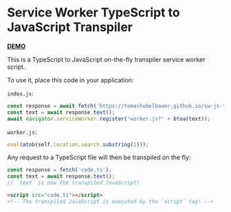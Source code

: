 # Service Worker TypeScript to JavaScript Transpiler

[**DEMO**](https://tomashubelbauer.github.io/sw-js-to-ts-transpiler)

This is a TypeScript to JavaScript on-the-fly transpiler service worker script.

To use it, place this code in your application:

`index.js`:
```js
const response = await fetch('https://tomashubelbauer.github.io/sw-js-to-ts-transpiler/worker.js');
const text = await response.text();
await navigator.serviceWorker.register('worker.js?' + btoa(text));
```

`worker.js`:
```js
eval(atob(self.location.search.substring(1)));
```

Any request to a TypeScript file will then be transpiled on the fly:

```js
const response = fetch('code.ts');
const text = await response.text();
// `text` is now the transpiled JavaScript!
```

```html
<script src="code.ts"></script>
<!-- The transpiled JavaScript is executed by the `script` tag! -->
```

